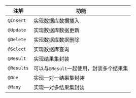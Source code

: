 | 注解       | 功能                                    |
| ---------- | --------------------------------------- |
| `@Insert`  | 实现数据库数据插入                      |
| `@Update`  | 实现数据库数据更新                      |
| `@Delete`  | 实现数据库数据删除                      |
| `@Select`  | 实现数据库查询                          |
| `@Result`  | 实现结果集封装                          |
| `@Results` | 可以与`@Result`一起使用，封装多个结果集 |
| `@One`     | 实现一对一结果集封装                    |
| `@Many`           | 实现一对多结果集封装                                        |
